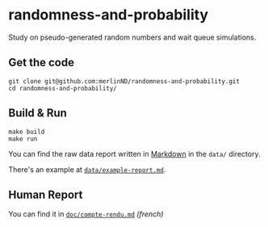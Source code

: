 randomness-and-probability
==========================

Study on pseudo-generated random numbers and wait queue simulations.

Get the code
------------

```shell
git clone git@github.com:merlinND/randomness-and-probability.git
cd randomness-and-probability/
```

Build & Run
-----------

```shell
make build
make run
```

You can find the raw data report written in [Markdown](https://daringfireball.net/projects/markdown/) in the `data/` directory.

There's an example at [`data/example-report.md`](data/example-report.md).

Human Report
------------

You can find it in [`doc/compte-rendu.md`](doc/compte-rendu.md) *(french)*

